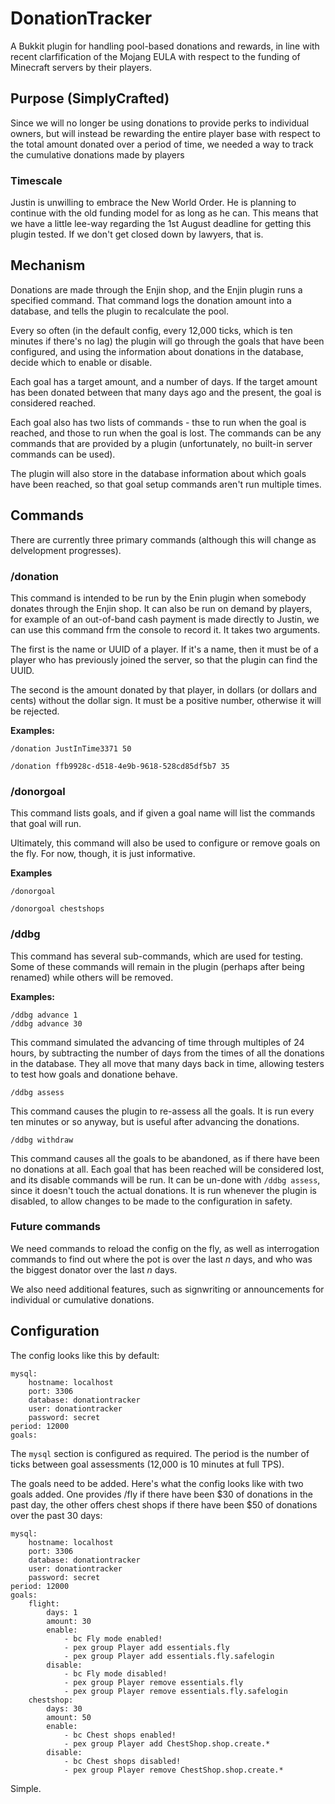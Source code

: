 # DonationTracker #

A Bukkit plugin for handling pool-based donations and rewards, in line with recent clarfification of the Mojang EULA with respect to the funding of Minecraft servers by their players.

## Purpose (SimplyCrafted) ##

Since we will no longer be using donations to provide perks to individual owners, but will instead be rewarding the entire player base with respect to the total amount donated over a period of time, we needed a way to track the cumulative donations made by players

### Timescale ###

Justin is unwilling to embrace the New World Order. He is planning to continue with the old funding model for as long as he can. This means that we have a little lee-way regarding the 1st August deadline for getting this plugin tested. If we don't get closed down by lawyers, that is.

## Mechanism ##

Donations are made through the Enjin shop, and the Enjin plugin runs a specified command. That command logs the donation amount into a database, and tells the plugin to recalculate the pool.

Every so often (in the default config, every 12,000 ticks, which is ten minutes if there's no lag) the plugin will go through the goals that have been configured, and using the information about donations in the database, decide which to enable or disable.

Each goal has a target amount, and a number of days. If the target amount has been donated between that many days ago and the present, the goal is considered reached.

Each goal also has two lists of commands - thse to run when the goal is reached, and those to run when the goal is lost. The commands can be any commands that are provided by a plugin (unfortunately, no built-in server commands can be used).

The plugin will also store in the database information about which goals have been reached, so that goal setup commands aren't run multiple times.

## Commands ##

There are currently three primary commands (although this will change as delvelopment progresses).

### /donation ###

This command is intended to be run by the Enin plugin when somebody donates through the Enjin shop. It can also be run on demand by players, for example of an out-of-band cash payment is made directly to Justin, we can use this command frm the console to record it. It takes two arguments.

The first is the name or UUID of a player. If it's a name, then it must be of a player who has previously joined the server, so that the plugin can find the UUID.

The second is the amount donated by that player, in dollars (or dollars and cents) without the dollar sign. It must be a positive number, otherwise it will be rejected.

**Examples:**

    /donation JustInTime3371 50
    
    /donation ffb9928c-d518-4e9b-9618-528cd85df5b7 35

### /donorgoal ###

This command lists goals, and if given a goal name will list the commands that goal will run.

Ultimately, this command will also be used to configure or remove goals on the fly. For now, though, it is just informative.

**Examples**

    /donorgoal
    
    /donorgoal chestshops

### /ddbg ###

This command has several sub-commands, which are used for testing. Some of these commands will remain in the plugin (perhaps after being renamed) while others will be removed.

**Examples:**

    /ddbg advance 1
    /ddbg advance 30    

This command simulated the advancing of time through multiples of 24 hours, by subtracting the number of days from the times of all the donations in the database. They all move that many days back in time, allowing testers to test how goals and donatione behave.

    /ddbg assess

This command causes the plugin to re-assess all the goals. It is run every ten minutes or so anyway, but is useful after advancing the donations.

    /ddbg withdraw

This command causes all the goals to be abandoned, as if there have been no donations at all. Each goal that has been reached will be considered lost, and its disable commands will be run. It can be un-done with `/ddbg assess`, since it doesn't touch the actual donations. It is run whenever the plugin is disabled, to allow changes to be made to the configuration in safety.

### Future commands ###

We need commands to reload the config on the fly, as well as interrogation commands to find out where the pot is over the last *n* days, and who was the biggest donator over the last *n* days.

We also need additional features, such as signwriting or announcements for individual or cumulative donations.

## Configuration ##

The config looks like this by default:

    mysql:
        hostname: localhost
        port: 3306
        database: donationtracker
        user: donationtracker
        password: secret
    period: 12000
    goals:

The `mysql` section is configured as required. The period is the number of ticks between goal assessments (12,000 is 10 minutes at full TPS).

The goals need to be added. Here's what the config looks like with two goals added. One provides /fly if there have been $30 of donations in the past day, the other offers chest shops if there have been $50 of donations over the past 30 days:

    mysql:
        hostname: localhost
        port: 3306
        database: donationtracker
        user: donationtracker
        password: secret
    period: 12000
    goals:
        flight:
            days: 1
            amount: 30
            enable:
                - bc Fly mode enabled!
                - pex group Player add essentials.fly
                - pex group Player add essentials.fly.safelogin
            disable:    
                - bc Fly mode disabled!
                - pex group Player remove essentials.fly
                - pex group Player remove essentials.fly.safelogin
        chestshop:
            days: 30
            amount: 50
            enable:
                - bc Chest shops enabled!
                - pex group Player add ChestShop.shop.create.*
            disable:    
                - bc Chest shops disabled!
                - pex group Player remove ChestShop.shop.create.*

Simple.